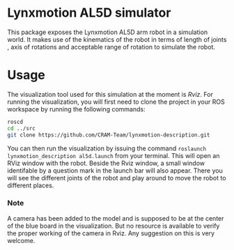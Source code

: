 # Lynxmotion AL5D simulator
This package exposes the Lynxmotion AL5D arm robot in a simulation world. It makes use of the kinematics of the robot in terms of length of joints
, axis of rotations and acceptable range of rotation to simulate the robot.

# Usage
The visualization tool used for this simulation at the moment is *Rviz*. For running the visualization, you will first need to clone the project
in your ROS workspace by running the following commands:
``` bash
roscd
cd ../src
git clone https://github.com/CRAM-Team/lynxmotion-description.git 
```
You can then run the visualization by issuing the command `roslaunch lynxmotion_description al5d.launch` from your terminal. This will
open an RViz window with the robot. Beside the Rviz window, a small window identifable by a question mark in the launch bar will also appear.
There you will see the different joints of the robot and play around to move the robot to different places.

### Note
A camera has been added to the model and is supposed to be at the center of the
blue board in the visualization. But no resource is available to verify the proper working of the camera in Rviz. Any suggestion on this is very welcome.
